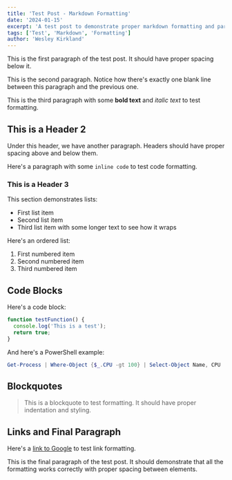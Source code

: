 ```yaml
---
title: 'Test Post - Markdown Formatting'
date: '2024-01-15'
excerpt: 'A test post to demonstrate proper markdown formatting and paragraph spacing.'
tags: ['Test', 'Markdown', 'Formatting']
author: 'Wesley Kirkland'
---
```


This is the first paragraph of the test post. It should have proper spacing below it.

This is the second paragraph. Notice how there's exactly one blank line between this paragraph and the previous one.

This is the third paragraph with some **bold text** and _italic text_ to test formatting.

## This is a Header 2

Under this header, we have another paragraph. Headers should have proper spacing above and below them.

Here's a paragraph with some `inline code` to test code formatting.

### This is a Header 3

This section demonstrates lists:

- First list item
- Second list item
- Third list item with some longer text to see how it wraps

Here's an ordered list:

1. First numbered item
2. Second numbered item
3. Third numbered item

## Code Blocks

Here's a code block:

```javascript
function testFunction() {
  console.log('This is a test');
  return true;
}
```

And here's a PowerShell example:

```powershell
Get-Process | Where-Object {$_.CPU -gt 100} | Select-Object Name, CPU
```

## Blockquotes

> This is a blockquote to test formatting.
> It should have proper indentation and styling.

## Links and Final Paragraph

Here's a [link to Google](https://google.com) to test link formatting.

This is the final paragraph of the test post. It should demonstrate that all the formatting works correctly with proper spacing between elements.
